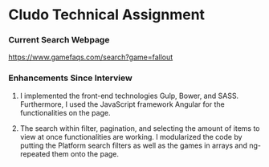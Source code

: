 # Cludo Technical Assignment

### Current Search Webpage
https://www.gamefaqs.com/search?game=fallout

### Enhancements Since Interview
1. I implemented the front-end technologies Gulp, Bower, and SASS. Furthermore, I used the JavaScript framework Angular for the functionalities on the page.

2. The search within filter, pagination, and selecting the amount of items to view at once functionalities are working. I modularized the code by putting the Platform search filters as well as the games in arrays and ng-repeated them onto the page.
